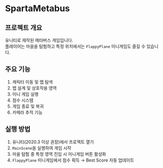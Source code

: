 # SpartaMetabus

## 프로젝트 개요
유니티로 제작된 메타버스 게임입니다.  
플레이어는 마을을 탐험하고 특정 위치에서는 `FlappyPlane` 미니게임도 즐길 수 있습니다.

## 주요 기능
1. 캐릭터 이동 및 맵 탐색
2. 맵 설계 및 상호작용 영역
3. 미니 게임 실행
4. 점수 시스템
5. 게임 종료 및 복귀
6. 카메라 추적 기능

## 실행 방법
1. 유니티(2020.3 이상 권장)에서 프로젝트 열기
2. `MainScene`을 실행하여 게임 시작
3. 마을 탐험 중 특정 영역 진입 시 미니게임 버튼 활성화
4. `FlappyPlane` 미니게임에서 점수 획득 → Best Score 자동 업데이트
